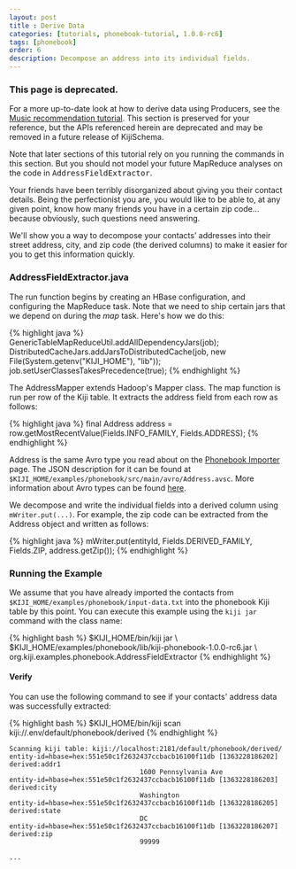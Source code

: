 ```yaml
---
layout: post
title : Derive Data
categories: [tutorials, phonebook-tutorial, 1.0.0-rc6]
tags: [phonebook]
order: 6
description: Decompose an address into its individual fields.
---
```


<div class="hero-unit">
  <h3>This page is deprecated.</h3>
  <p>
    For a more up-to-date look at how to derive data using Producers, see the
    <a href="/tutorials/music-recommendation/1.0.0-rc6/music-overview/">Music
    recommendation tutorial</a>.
    This section is preserved for your reference, but the APIs referenced herein
    are deprecated and may be removed in a future release of KijiSchema.
  </p>
  <p>
    Note that later sections of this tutorial rely on you running the commands
    in this section. But you should not model your future MapReduce analyses on
    the code in <tt>AddressFieldExtractor</tt>.
  </p>
</div>

Your friends have been terribly disorganized about giving you their contact details.
Being the perfectionist you are, you would like to be able to, at any given point, know
how many friends you have in a certain zip code... because obviously, such questions
need answering.

We'll show you a way to decompose your contacts’ addresses into their street address, city,
and zip code (the derived columns) to make it easier for you to get this information quickly.

### AddressFieldExtractor.java

The run function begins by creating an HBase configuration, and configuring the MapReduce task.
Note that we need to ship certain jars that we depend on during the *map* task. Here\'s how we
do this:

{% highlight java %}
GenericTableMapReduceUtil.addAllDependencyJars(job);
DistributedCacheJars.addJarsToDistributedCache(job,
    new File(System.getenv("KIJI_HOME"), "lib"));
job.setUserClassesTakesPrecedence(true);
{% endhighlight %}

The AddressMapper extends Hadoop's Mapper class. The map function is run per row of the Kiji table.
It extracts the address field from each row as follows:

{% highlight java %}
final Address address = row.getMostRecentValue(Fields.INFO_FAMILY, Fields.ADDRESS);
{% endhighlight %}

Address is the same Avro type you read about on the
[Phonebook Importer](../phonebook-import/) page. The JSON
description for it can be found at
`$KIJI_HOME/examples/phonebook/src/main/avro/Address.avsc`. More information
about Avro types can be found
[here](http://avro.apache.org/docs/current/spec.html).

We decompose and write the individual fields into a derived column using `mWriter.put(...)`. For
example, the zip code can be extracted from the Address object and written as follows:

{% highlight java %}
mWriter.put(entityId, Fields.DERIVED_FAMILY, Fields.ZIP, address.getZip());
{% endhighlight %}

### Running the Example
We assume that you have already imported the contacts from
`$KIJI_HOME/examples/phonebook/input-data.txt` into the phonebook Kiji table by this point.
You can execute this example using the `kiji jar` command with the class name:

<div class="userinput">
{% highlight bash %}
$KIJI_HOME/bin/kiji jar \
    $KIJI_HOME/examples/phonebook/lib/kiji-phonebook-1.0.0-rc6.jar \
    org.kiji.examples.phonebook.AddressFieldExtractor
{% endhighlight %}
</div>

#### Verify
You can use the following command to see if your contacts' address data was successfully extracted:

<div class="userinput">
{% highlight bash %}
$KIJI_HOME/bin/kiji scan kiji://.env/default/phonebook/derived
{% endhighlight %}
</div>

    Scanning kiji table: kiji://localhost:2181/default/phonebook/derived/
    entity-id=hbase=hex:551e50c1f2632437ccbacb16100f11db [1363228186202] derived:addr1
                                     1600 Pennsylvania Ave
    entity-id=hbase=hex:551e50c1f2632437ccbacb16100f11db [1363228186203] derived:city
                                     Washington
    entity-id=hbase=hex:551e50c1f2632437ccbacb16100f11db [1363228186205] derived:state
                                     DC
    entity-id=hbase=hex:551e50c1f2632437ccbacb16100f11db [1363228186207] derived:zip
                                     99999

    ...

